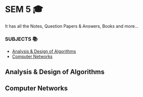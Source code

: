 # SEM 5 🎓
It has all the Notes, Question Papers & Answers, Books and more...

### SUBJECTS 📚
- [Analysis & Design of Algorithms](#analysis--design-of-algorithms)
- [Computer Networks](#computer-networks)

## Analysis & Design of Algorithms
## Computer Networks
